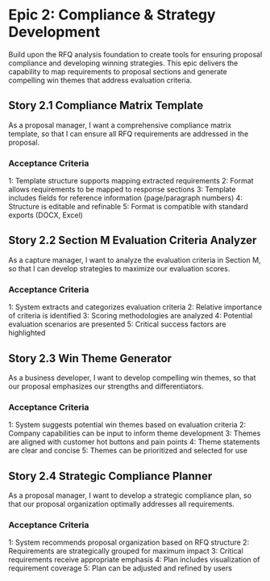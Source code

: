 # Epic 2: Compliance & Strategy Development

Build upon the RFQ analysis foundation to create tools for ensuring proposal compliance and developing winning strategies. This epic delivers the capability to map requirements to proposal sections and generate compelling win themes that address evaluation criteria.

## Story 2.1 Compliance Matrix Template

As a proposal manager,
I want a comprehensive compliance matrix template,
so that I can ensure all RFQ requirements are addressed in the proposal.

### Acceptance Criteria

1: Template structure supports mapping extracted requirements
2: Format allows requirements to be mapped to response sections
3: Template includes fields for reference information (page/paragraph numbers)
4: Structure is editable and refinable
5: Format is compatible with standard exports (DOCX, Excel)

## Story 2.2 Section M Evaluation Criteria Analyzer

As a capture manager,
I want to analyze the evaluation criteria in Section M,
so that I can develop strategies to maximize our evaluation scores.

### Acceptance Criteria

1: System extracts and categorizes evaluation criteria
2: Relative importance of criteria is identified
3: Scoring methodologies are analyzed
4: Potential evaluation scenarios are presented
5: Critical success factors are highlighted

## Story 2.3 Win Theme Generator

As a business developer,
I want to develop compelling win themes,
so that our proposal emphasizes our strengths and differentiators.

### Acceptance Criteria

1: System suggests potential win themes based on evaluation criteria
2: Company capabilities can be input to inform theme development
3: Themes are aligned with customer hot buttons and pain points
4: Theme statements are clear and concise
5: Themes can be prioritized and selected for use

## Story 2.4 Strategic Compliance Planner

As a proposal manager,
I want to develop a strategic compliance plan,
so that our proposal organization optimally addresses all requirements.

### Acceptance Criteria

1: System recommends proposal organization based on RFQ structure
2: Requirements are strategically grouped for maximum impact
3: Critical requirements receive appropriate emphasis
4: Plan includes visualization of requirement coverage
5: Plan can be adjusted and refined by users
